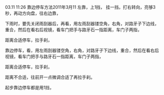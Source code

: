 03.11 11:26
靠边停车方法2011年3月11
左靠，上1挡，
挂一挡，打右转向，亮够3秒，再动方向盘，往右边靠，

下雨时，要先关闭雨刮器后，再看，用左雨刮器镂空角，右角，对路牙子下边线，重合，然后在看右后视镜，看车门把手与路牙石一指距离，车门子两指，

距离合适停车，拉手刹，



靠边停车，看，用左雨刮器镂空角，右角，对路牙子下边线，重合，然后在看右后视镜，看车门把手与路牙石一指距离，车门子两指，

距离合适停车，拉手刹，

距离不合适，往前开一点微调合适了再拉手刹。

起步靠边停车都是用1挡，






